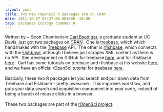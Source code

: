 ```yaml
--- 
layout: post
title: Two new rOpenSci R packages are on CRAN
date: 2011-10-27 07:27:00.001000 -05:00
tags: packages Ecology codedev R
---
```


Written by ~ Scott Chamberlain
<a href="http://www.carlboettiger.info/">Carl Boettiger</a>, a graduate student at UC Davis, just got two packages on <a href="http://cran.r-project.org/web/packages/available_packages_by_name.html">CRAN</a>. &nbsp;One is <a href="http://cran.r-project.org/web/packages/treebase/index.html">treebase</a>, which which handshakes with the <a href="http://www.treebase.org/treebase-web/home.html">Treebase</a> API. &nbsp;The other is <a href="http://cran.r-project.org/web/packages/rfishbase/index.html">rfishbase</a>, which connects with the <a href="http://www.fishbase.org/search.php">Fishbase</a>, although I believe just scrapes XML content as there is no API. &nbsp;See development on GitHub for treebase <a href="https://github.com/ropensci/treeBASE">here</a>, and for rfishbase <a href="https://github.com/ropensci/rfishbase">here</a>. &nbsp;Carl has some tutorials on treebase and rfishbase at his website <a href="http://www.carlboettiger.info/">here</a>, and we have an official rOpenSci tutorial for treebase <a href="http://ropensci.org/tutorials/r-treebase-tutorial/">here</a>.<br /><br />Basically, these two R packages let you search and pull down data from Treebase and Fishbase - pretty awesome. &nbsp;This improves workflow, and puts your data search and acquisition component into your code, instead of being a bunch of mouse clicks in a browser.<br /><br />These two packages are part of the <a href="http://ropensci.org/">rOpenSci project</a>.
